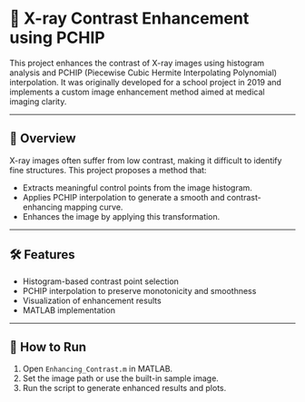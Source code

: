 # 🔬 X-ray Contrast Enhancement using PCHIP

This project enhances the contrast of X-ray images using histogram analysis and PCHIP (Piecewise Cubic Hermite Interpolating Polynomial) interpolation. It was originally developed for a school project in 2019 and implements a custom image enhancement method aimed at medical imaging clarity.

---

## 📌 Overview

X-ray images often suffer from low contrast, making it difficult to identify fine structures. This project proposes a method that:
- Extracts meaningful control points from the image histogram.
- Applies PCHIP interpolation to generate a smooth and contrast-enhancing mapping curve.
- Enhances the image by applying this transformation.

---

## 🛠 Features

- Histogram-based contrast point selection
- PCHIP interpolation to preserve monotonicity and smoothness
- Visualization of enhancement results
- MATLAB implementation

---

## 🚀 How to Run

1. Open `Enhancing_Contrast.m` in MATLAB.
2. Set the image path or use the built-in sample image.
3. Run the script to generate enhanced results and plots.


